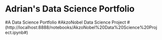 # Adrian's Data Science Portfolio
#A Data Science Portfolio
#AkzoNobel Data Science Project
#(http://localhost:8888/notebooks/AkzoNobel%20Data%20Science%20Project.ipynb#)
